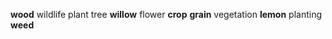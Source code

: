 **wood**
wildlife
plant
tree
**willow**
flower
**crop**
**grain**
vegetation
**lemon**
planting
**weed**
